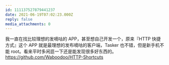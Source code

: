 ```yaml
---
id: 111137527879441237
date: 2021-06-19T07:02:23.000Z
reply: false
media_attachments: 0
---
```


我一直在找比较理想的发嘀咕的 APP，甚至想自己开发一个，原来『HTTP 快捷方式』这个 APP 就是最理想的发布嘀咕的客户端，Tasker 也不错，但是新手机不能 root。看来平时多闲逛一下还是能发现很多好东西的。 https://github.com/Waboodoo/HTTP-Shortcuts 

